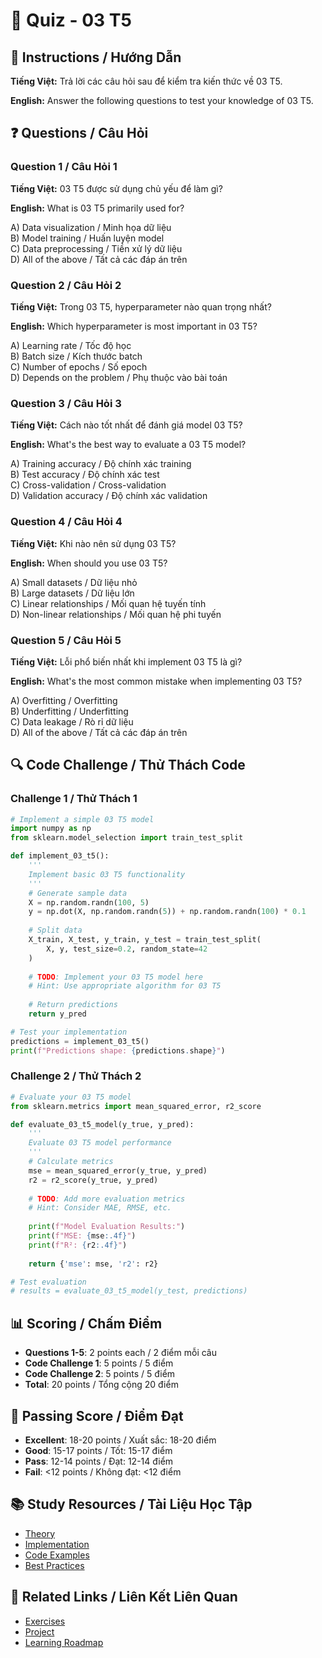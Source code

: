 # 🧠 Quiz - 03 T5

## 📝 Instructions / Hướng Dẫn

**Tiếng Việt:** Trả lời các câu hỏi sau để kiểm tra kiến thức về 03 T5.

**English:** Answer the following questions to test your knowledge of 03 T5.

## ❓ Questions / Câu Hỏi

### Question 1 / Câu Hỏi 1
**Tiếng Việt:** 03 T5 được sử dụng chủ yếu để làm gì?

**English:** What is 03 T5 primarily used for?

A) Data visualization / Minh họa dữ liệu  
B) Model training / Huấn luyện model  
C) Data preprocessing / Tiền xử lý dữ liệu  
D) All of the above / Tất cả các đáp án trên

### Question 2 / Câu Hỏi 2
**Tiếng Việt:** Trong 03 T5, hyperparameter nào quan trọng nhất?

**English:** Which hyperparameter is most important in 03 T5?

A) Learning rate / Tốc độ học  
B) Batch size / Kích thước batch  
C) Number of epochs / Số epoch  
D) Depends on the problem / Phụ thuộc vào bài toán

### Question 3 / Câu Hỏi 3
**Tiếng Việt:** Cách nào tốt nhất để đánh giá model 03 T5?

**English:** What's the best way to evaluate a 03 T5 model?

A) Training accuracy / Độ chính xác training  
B) Test accuracy / Độ chính xác test  
C) Cross-validation / Cross-validation  
D) Validation accuracy / Độ chính xác validation

### Question 4 / Câu Hỏi 4
**Tiếng Việt:** Khi nào nên sử dụng 03 T5?

**English:** When should you use 03 T5?

A) Small datasets / Dữ liệu nhỏ  
B) Large datasets / Dữ liệu lớn  
C) Linear relationships / Mối quan hệ tuyến tính  
D) Non-linear relationships / Mối quan hệ phi tuyến

### Question 5 / Câu Hỏi 5
**Tiếng Việt:** Lỗi phổ biến nhất khi implement 03 T5 là gì?

**English:** What's the most common mistake when implementing 03 T5?

A) Overfitting / Overfitting  
B) Underfitting / Underfitting  
C) Data leakage / Rò rỉ dữ liệu  
D) All of the above / Tất cả các đáp án trên

## 🔍 Code Challenge / Thử Thách Code

### Challenge 1 / Thử Thách 1
```python
# Implement a simple 03 T5 model
import numpy as np
from sklearn.model_selection import train_test_split

def implement_03_t5():
    '''
    Implement basic 03 T5 functionality
    '''
    # Generate sample data
    X = np.random.randn(100, 5)
    y = np.dot(X, np.random.randn(5)) + np.random.randn(100) * 0.1
    
    # Split data
    X_train, X_test, y_train, y_test = train_test_split(
        X, y, test_size=0.2, random_state=42
    )
    
    # TODO: Implement your 03 T5 model here
    # Hint: Use appropriate algorithm for 03 T5
    
    # Return predictions
    return y_pred

# Test your implementation
predictions = implement_03_t5()
print(f"Predictions shape: {predictions.shape}")
```

### Challenge 2 / Thử Thách 2
```python
# Evaluate your 03 T5 model
from sklearn.metrics import mean_squared_error, r2_score

def evaluate_03_t5_model(y_true, y_pred):
    '''
    Evaluate 03 T5 model performance
    '''
    # Calculate metrics
    mse = mean_squared_error(y_true, y_pred)
    r2 = r2_score(y_true, y_pred)
    
    # TODO: Add more evaluation metrics
    # Hint: Consider MAE, RMSE, etc.
    
    print(f"Model Evaluation Results:")
    print(f"MSE: {mse:.4f}")
    print(f"R²: {r2:.4f}")
    
    return {'mse': mse, 'r2': r2}

# Test evaluation
# results = evaluate_03_t5_model(y_test, predictions)
```

## 📊 Scoring / Chấm Điểm

- **Questions 1-5**: 2 points each / 2 điểm mỗi câu
- **Code Challenge 1**: 5 points / 5 điểm
- **Code Challenge 2**: 5 points / 5 điểm
- **Total**: 20 points / Tổng cộng 20 điểm

## 🎯 Passing Score / Điểm Đạt

- **Excellent**: 18-20 points / Xuất sắc: 18-20 điểm
- **Good**: 15-17 points / Tốt: 15-17 điểm  
- **Pass**: 12-14 points / Đạt: 12-14 điểm
- **Fail**: <12 points / Không đạt: <12 điểm

## 📚 Study Resources / Tài Liệu Học Tập

- [Theory](./THEORY_03_t5.md)
- [Implementation](./IMPLEMENTATION_03_t5.md)
- [Code Examples](./CODE_EXAMPLES_03_t5.md)
- [Best Practices](./BEST_PRACTICES_03_t5.md)

## 🔗 Related Links / Liên Kết Liên Quan

- [Exercises](./EXERCISES_03_t5.md)
- [Project](./PROJECT_03_t5.md)
- [Learning Roadmap](./LEARNING_ROADMAP_03_t5.md)

